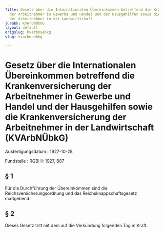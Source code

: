 ```yaml
---
Title: Gesetz über die Internationalen Übereinkommen betreffend die Krankenversicherung
  der Arbeitnehmer in Gewerbe und Handel und der Hausgehilfen sowie die Krankenversicherung
  der Arbeitnehmer in der Landwirtschaft
jurabk: KVArbNÜbkG
layout: default
origslug: kvarbnuebkg
slug: kvarbnuebkg

---
```


# Gesetz über die Internationalen Übereinkommen betreffend die Krankenversicherung der Arbeitnehmer in Gewerbe und Handel und der Hausgehilfen sowie die Krankenversicherung der Arbeitnehmer in der Landwirtschaft (KVArbNÜbkG)

Ausfertigungsdatum
:   1927-10-28

Fundstelle
:   RGBl II: 1927, 887



## § 1

Für die Durchführung der Übereinkommen sind die
Reichsversicherungsordnung und das Reichsknappschaftsgesetz maßgebend.


## § 2

Dieses Gesetz tritt mit dem auf die Verkündung folgenden Tag in Kraft.

